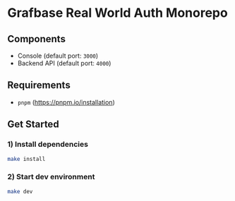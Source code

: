 # Grafbase Real World Auth Monorepo

## Components

- Console (default port: `3000`)
- Backend API (default port: `4000`)

## Requirements

- `pnpm` (https://pnpm.io/installation)

## Get Started

### 1) Install dependencies

```bash
make install
```

### 2) Start dev environment

```bash
make dev
```
